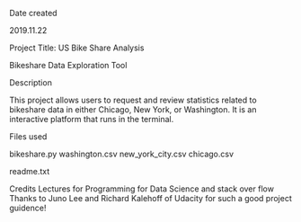 Date created

2019.11.22


Project Title: US Bike Share Analysis

Bikeshare Data Exploration Tool

Description

This project allows users to request and review statistics related to bikeshare data in either Chicago, New York, or Washington. It is an interactive platform that runs in the terminal.

Files used

bikeshare.py 
washington.csv 
new_york_city.csv 
chicago.csv

readme.txt


Credits
Lectures for Programming for Data Science and stack over flow 
Thanks to Juno Lee and Richard Kalehoff of Udacity for such a good project guidence!
